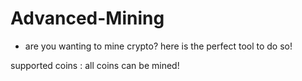 # Advanced-Mining
- are you wanting to mine crypto? here is the perfect tool to do so!

supported coins : all coins can be mined!
